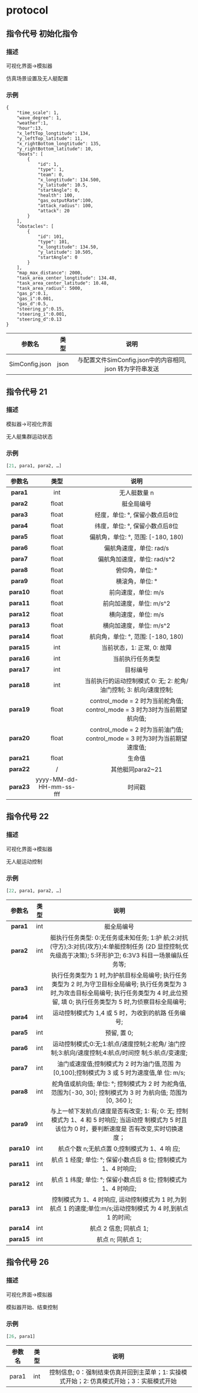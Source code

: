# protocol

## 指令代号 初始化指令

### 描述

可视化界面→模拟器

仿真场景设置及无人艇配置

### 示例

```
{
    "time_scale": 1,
    "wave_degree": 1,
    "weather":1,
    "hour":13,
    "x_leftTop_longtitude": 134,
    "y_leftTop_latitude": 11,
    "x_rightBottom_longtitude": 135,
    "y_rightBottom_latitude": 10,
    "boats": [
        {
            "id": 1,
            "type": 1,
            "team": 0,
            "x_longtitude": 134.500,
            "y_latitude": 10.5,
            "startAngle": 0,
            "health": 100,
            "gas_outputRate":100,
            "attack_radius": 100,
            "attack": 20
        }
    ],
    "obstacles": [
        {
            "id": 101,
            "type": 101,
            "x_longtitude": 134.50,
            "y_latitude": 10.505,
            "startAngle": 0
        }
    ],
    "map_max_distance": 2000,
    "task_area_center_longtitude": 134.48,
    "task_area_center_latitude": 10.48,
    "task_area_radius": 5000,
    "gas_p":0.1,
    "gas_i":0.001,
    "gas_d":0.5,
    "steering_p":0.15,
    "steering_i":0.001,
    "steering_d":0.13
}
```

|     参数名     | 类型 |                           说明                            |
| :------------: | :--: | :-------------------------------------------------------: |
| SimConfig.json | json | 与配置文件SimConfig.json中的内容相同, json 转为字符串发送 |

## 指令代号 21

### 描述

模拟器→可视化界面

无人艇集群运动状态

### 示例

```python
[21, para1, para2, …]
```

|   参数名   |          类型           |                             说明                             |
| :--------: | :---------------------: | :----------------------------------------------------------: |
| **para1**  |           int           |                         无人艇数量 n                         |
| **para2**  |          float          |                          艇全局编号                          |
| **para3**  |          float          |                经度，单位: °, 保留小数点后8位                |
| **para4**  |          float          |                纬度，单位: °, 保留小数点后8位                |
| **para5**  |          float          |              偏航角，单位: °, 范围: [-180, 180)              |
| **para6**  |          float          |                   偏航角速度，单位: rad/s                    |
| **para7**  |          float          |                 偏航角加速度，单位: rad/s^2                  |
| **para8**  |          float          |                       俯仰角，单位: °                        |
| **para9**  |          float          |                       横滚角，单位: °                        |
| **para10** |          float          |                     前向速度，单位: m/s                      |
| **para11** |          float          |                   前向加速度，单位: m/s^2                    |
| **para12** |          float          |                     横向速度，单位: m/s                      |
| **para13** |          float          |                   横向加速度，单位: m/s^2                    |
| **para14** |          float          |              航向角，单位: °, 范围: [-180, 180)              |
| **para15** |           int           |                  当前状态，1: 正常, 0: 故障                  |
| **para16** |           int           |                       当前执行任务类型                       |
| **para17** |           int           |                           目标编号                           |
| **para18** |           int           | 当前执行的运动控制模式 0: 无; 2: 舵角/油门控制; 3: 航向/速度控制; |
| **para19** |          float          | control_mode = 2 时为当前舵角值; control_mode = 3 时为3时为当前期望航向值; |
| **para20** |          float          | control_mode = 2 时为当前油门值; control_mode = 3 时为3时为当前期望速度值; |
| **para21** |          float          |                            生命值                            |
| **para22** |            /            |                       其他艇同para2~21                       |
| **para23** | yyyy-MM-dd-HH-mm-ss-fff |                            时间戳                            |

## 指令代号 22

### 描述

可视化界面→模拟器

无人艇运动控制

### 示例

```python
[22, para1, para2, …]
```

|   参数名   | 类型 |                             说明                             |
| :--------: | :--: | :----------------------------------------------------------: |
| **para1**  | int  |                          艇全局编号                          |
| **para2**  | int  | 艇执行任务类型: 0:无任务或未知任务; 1:护 航;2:对抗(守方);3:对抗(攻方);4:单艇控制任务 (2D 显控控制;优先级高于决策); 5:环形护卫; 6:3V3 科目一场景编队任务等; |
| **para3**  | int  | 执行任务类型为 1 时,为护航目标全局编号; 执行任务类型为 2 时,为守卫目标全局编号; 执行任务类型为 3 时,为攻击目标全局编号; 执行任务类型为 4 时,此位预留, 填 0; 执行任务类型为 5 时,为侦察目标全局编号; |
| **para4**  | int  |      运动控制模式为 1,4 或 5 时，为收到的航路 任务编号;      |
| **para5**  | int  |                         预留, 置 0;                          |
| **para6**  | int  | 运动控制模式;0:无;1:航点/速度控制;2:舵角/ 油门控制;3:航向/速度控制;4:航点/时间控 制;5:航点/变速度; |
| **para7**  | int  | 油门或速度值;控制模式为 2 时为油门值,范围 为[0,100];控制模式为 3 或 5 时为速度值,单 位: m/s; |
| **para8**  | int  | 舵角值或航向值; 单位: °; 控制模式为 2 时 为舵角值, 范围为[-30, 30]; 控制模式为 3 时 为航向值; 范围为[0, 360 ); |
| **para9**  | int  | 与上一帧下发航点/速度是否有改变; 1: 有; 0: 无; 控制模式为 1、4 和 5 时响应; 当运动控 制模式为 5 时且该位为 0 时，要判断速度是 否有改变,实时切换速度； |
| **para10** | int  |         航点个数 n;无航点置 0;控制模式为 1、4 响 应;         |
| **para11** | int  | 航点 1 经度; 单位: °; 保留小数点后 8 位; 控制模式为 1、4 时响应; |
| **para12** | int  | 航点 1 纬度; 单位: °; 保留小数点后 8 位; 控制模式为 1、4 时响应; |
| **para13** | int  | 控制模式为 1、4 时响应, 运动控制模式为 1 时,为到航点 1 的速度;单位:m/s;运动控制模式 为 4 时,到航点 1 的时间; |
| **para14** | int  |                    航点 2 信息; 同航点 1;                    |
| **para15** | int  |                      航点 n; 同航点 1;                       |

## 指令代号 26

### 描述

可视化界面→模拟器

模拟器开始、结束控制

### 示例

```python
[26, para1]
```

| 参数名 | 类型 |                             说明                             |
| :----: | :--: | :----------------------------------------------------------: |
| para1  | int  | 控制信息; 0：强制结束仿真并回到主菜单；1: 实操模式开始；2: 仿真模式开始；3：实艇模式开始 |

